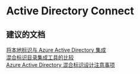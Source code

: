 <properties
    pageTitle="active directory connect"
    description="Active Directory Connect"
    service="microsoft.activedirectory"
    resource="activedirectory"
    authors="aashu"
    displayOrder=""
    selfHelpType="generic"
    supportTopicIds="32404459"
    resourceTags=""
    productPesIds="14785"
    cloudEnvironments="public"
/>


# Active Directory Connect


## **建议的文档**
[将本地标识与 Azure Active Directory 集成](https://azure.microsoft.com/documentation/articles/active-directory-aadconnect/)<br>
[混合标识目录集成工具的比较](https://azure.microsoft.com/documentation/articles/active-directory-hybrid-identity-design-considerations-tools-comparison/)<br>
[Azure Active Directory 混合标识设计注意事项](https://azure.microsoft.com/documentation/articles/active-directory-hybrid-identity-design-considerations-overview/)



<!--HONumber=Jul16_HO4-->


